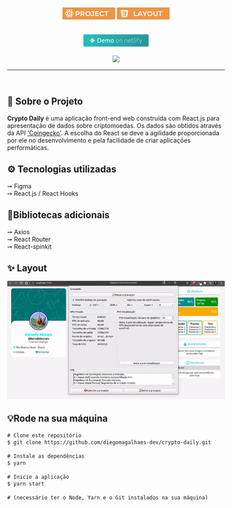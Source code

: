 <h4 align="center">
  
</h4>
<p align="center">
  <a href="#sobre"> <img src="./src/Assets/project.png"></a>
  <a href="#layout"> <img src="./src/Assets/layout.png"></a>
</p>
<br>

<div align="center">
<a href="https://crypto-daily.netlify.app/" target="_blank">
  <img style="max-width:350px; width: 30%" title="Navegue até o site!" src="./src/Assets/demoNetlify.png">
  </a>
  <br><br>
    <img src="./src/Assets/imac.png">
<hr>
</div><br>
<h2 id="sobre">🔎 Sobre o Projeto</h2>
<b>Crypto Daily</b> é uma aplicação front-end web construída com React.js para apresentação de dados sobre criptomoedas. Os dados são obtidos através da API <a href="https://www.coingecko.com/en/api">'Coingecko'</a>. 
A escolha do React se deve a agilidade proporcionada por ele no desenvolvimento e pela facilidade de criar aplicações performáticas. 

<h2 id="tecnologias">⚙️ Tecnologias utilizadas</h2>
➙ Figma <br>
➙ React.js / React Hooks
<h2>📍Bibliotecas adicionais</h2>
➙ Axios <br>
➙ React Router <br>
➙ React-spinkit
<h2 id="layout">✨ Layout</h2>
<div align="center">
<img src="./src/Assets/previewIncicle.gif">
</div>
<h2>💡Rode na sua máquina</h2>

```
# Clone este repositório
$ git clone https://github.com/diegomagalhaes-dev/crypto-daily.git

# Instale as dependências
$ yarn 

# Inicie a aplicação
$ yarn start

# (necessário ter o Node, Yarn e o Git instalados na sua máquina)
```
